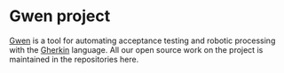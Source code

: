 Gwen project
============

[Gwen](https://gweninterpreter.org/) is a tool for automating acceptance testing and robotic processing with the [Gherkin](https://cucumber.io/docs/gherkin/reference/) language. All our open source work on the project is maintained in the repositories here.


